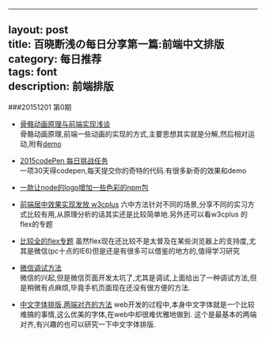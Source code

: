 ---
layout: post  
title: 百晓断浅の每日分享第一篇:前端中文排版  
category: 每日推荐  
tags: font  
description: 前端排版  
----

###20151201 第0期 
- [骨骼动画原理与前端实现浅谈](http://web.jobbole.com/84359/)  
骨骼动画原理,前端一些动画的实现的方式,主要思想其实就是分解,然后相对运动,附有[demo](http://codepen.io/taobaofed/pen/xwozdd)

- [2015codePen 每日挑战任务](http://codevember2015.tumblr.com/)  
一项30天得codepen,每天提交你的奇特的代码.有很多新奇的效果和demo  

- [一款让node的logo增加一些色彩的npm包](https://davidwalsh.name/chalk)

- [前端居中效果实现发放 w3cplus](http://www.w3cplus.com/css/vertically-center-content-with-css)
六中方法针对不同的场景,分享不同的实习方式比较有用,从原理分析的话其实还是比较简单地.另外还可以看w3cplus 的flex的专题

- [比较全的flex专题](http://www.w3cplus.com/blog/tags/157.html)
虽然flex现在还比较不是太普及在某些浏览器上的支持度,尤其是微信(pc十点的IE6)但是还是有很多可以借鉴的地方的,值得学习研究
- [微信调试方法](http://www.weixin.com/thread-7016-1-1.html)  
微信的兴起,但是微信页面开发太坑了,尤其是调试,上面给出了一种调试方法,但是稍微有点麻烦,毕竟手机页面现在还没有很方便的方法.

- [中文字体排版,两端对齐的方法](http://demo.doyoe.com/css3/justify/)
web开发的过程中,本身中文字体就是一个比较难搞的事情,这么优美的字体,在web中却很难优雅地做到. 这个是最基本的两端对齐,有兴趣的也可以研究一下中文字体排版.  

